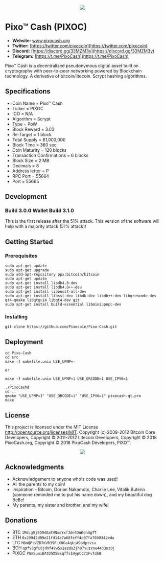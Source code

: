 <p align="center">
	<img src="http://tinyimg.io/i/uojqJGo.png"/>
</p>

# Pixo™ Cash (PIXOC)
* __Website:__ www.pixocash.org
* __Twitter:__ [https://twitter.com/pixocoin](https://twitter.com/pixocoin)
* __Discord:__ [https://discord.gg/33MZM3y](https://discord.gg/33MZM3y)
* __Telegram:__ [https://t.me/PixoCash](https://t.me/PixoCash)

Pixo™ Cash is a decentralized pseudonymous digital asset built on cryptography with peer-to-peer networking powered by Blockchain technology.  A derivative of bitcoin/litecoin.  Scrypt hashing algorithms.

## Specifications
* Coin Name = Pixo™ Cash
* Ticker = PIXOC
* ICO = N/A
* Algorithm = Scrypt
* Type = PoW
* Block Reward = 3.00
* Re-Target = 1 block
* Total Supply = 81,000,000
* Block Time = 360 sec
* Coin Maturity = 120 blocks
* Transaction Confirmations = 6 blocks
* Block Size = 2 MB
* Decimals = 8
* Address letter = P
* RPC Port = 55664
* Port = 55665

## Development
### Build 3.0.0 Wallet Build 3.1.0
This is the first release after the 51% attack.  This version of the software will help with a majority attack (51% attack)!

## Getting Started 

### Prerequisites

```
sudo apt-get update
sudo apt-get upgrade
sudo add-apt-repository ppa:bitcoin/bitcoin
sudo apt-get update
sudo apt-get install libdb4.8-dev
sudo apt-get install libdb4.8++-dev
sudo apt-get install libboost-all-dev
sudo apt-get install libssl-dev libdb-dev libdb++-dev libqrencode-dev qt4-qmake libqtgui4 libqt4-dev git
sudo apt-get install build-essential libminiupnpc-dev 
```

### Installing
```
git clone https://github.com/Pixocoin/Pixo-Cash.git
```
## Deployment

```
cd Pixo-Cash
cd src
make -f makefile.unix USE_UPNP=-

or

make -f makefile.unix USE_UPNP=1 USE_QRCODE=1 USE_IPV6=1

./PixoCashd
cd ..
qmake "USE_UPNP=1" "USE_QRCODE=1" "USE_IPV6=1" pixocash-qt.pro
make
```

## License

This project is licensed under the MIT License http://opensource.org/licenses/MIT.  Copyright (c) 2009-2012 Bitcoin Core Developers, Copyright © 2011-2012 Litecoin Developers, Copyright © 2018 PixoCash.org, Copyright © 2018 PixoCash Developers, PIXO™.
<p align="center">
	<img src="http://tinyimg.io/i/75c1S9Q.png"/>
</p>

## Acknowledgments

* Acknowledgement to anyone who's code was used!
* All the parents to my coin!
* Inspiration - Bitcoin, Dorian Nakamoto, Charlie Lee, Vitalik Buterin (someone reminded me to put his name down), and my beautiful dog BeBe!
* My parents, my sister and brother, and my wife!

## Donations

* BTC ```1MdLg5jSQ94GaEHNxoYxfJdeSDuKdn4g7T```
* ETH ```0x29942d09e21fd14e7a68feff4d07fa7000342eda```
* LTC ```M8mQPsVZD7KVR3SFLXHGaAqkiA9pdptvsu```
* BCH ```qpfv8gfu0jdnf49w5x2ezdu2jh07vuzxnu4433uz0j```
* PIXOC ```PGmSuuiBAtDGX5Bxqffs1HypCC71FvTd68```
